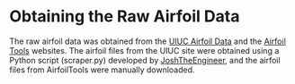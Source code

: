 # Obtaining the Raw Airfoil Data

<p align="justify">
  
  The raw airfoil data was obtained from the [UIUC Airfoil Data](https://m-selig.ae.illinois.edu/ads/coord_database.html) and the [Airfoil Tools](http://www.airfoiltools.com/) websites. The airfoil files from the UIUC site were obtained using a Python script (scraper.py) developed by [JoshTheEngineer](https://www.youtube.com/watch?v=nILo18DlqAo), and the airfoil files from AirfoilTools were manually downloaded.
</p>
